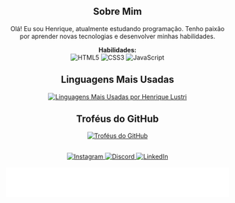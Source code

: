 <div align="center">
  <h2>Sobre Mim</h2>
  <p>
    Olá! Eu sou Henrique, atualmente estudando programação. Tenho paixão por aprender novas tecnologias e desenvolver minhas habilidades.
  </p>
  <p>
    <strong>Habilidades:</strong><br>
    <img src="https://img.shields.io/badge/HTML5-E34F26?style=for-the-badge&logo=html5&logoColor=white" alt="HTML5"/>
    <img src="https://img.shields.io/badge/CSS3-1572B6?style=for-the-badge&logo=css3&logoColor=white" alt="CSS3"/>
    <img src="https://img.shields.io/badge/JavaScript-F7DF1E?style=for-the-badge&logo=javascript&logoColor=black" alt="JavaScript"/>
  </p>
</div>

<div align="center">
  <h2>Linguagens Mais Usadas</h2>
  <a href="https://github.com/RickLustri">
    <img height="150px" src="https://github-readme-stats.vercel.app/api/top-langs?username=RickLustri&layout=compact&langs_count=6&theme=dracula&hide_title=true" alt="Linguagens Mais Usadas por Henrique Lustri"/>
  </a>
</div>

<div align="center">
  <h2>Troféus do GitHub</h2>
  <a href="https://github.com/RickLustri">
    <img src="https://github-profile-trophy.vercel.app/?username=RickLustri&theme=dracula&no_frame=true&row=1&column=4" alt="Troféus do GitHub"/>
  </a>
</div>

<div align="center">
<h2></h2>
  <a href="https://www.instagram.com/eu.lustri/" target="_blank">
    <img src="https://img.shields.io/badge/Instagram-E4405F?style=for-the-badge&logo=instagram&logoColor=white" alt="Instagram"/>
  </a>
  <a href="https://discord.com/channels/@me/1253357286118789261" target="_blank">
    <img src="https://img.shields.io/badge/Discord-7289DA?style=for-the-badge&logo=discord&logoColor=white" alt="Discord"/>
  </a>
  <a href="https://www.linkedin.com/in/ricklustri" target="_blank">
    <img src="https://img.shields.io/badge/LinkedIn-0077B5?style=for-the-badge&logo=linkedin&logoColor=white" alt="LinkedIn"/>
  </a>
</div>

<div align="center">
<br>
  <img src="texto.svg" alt="imagem"/>
</div>
